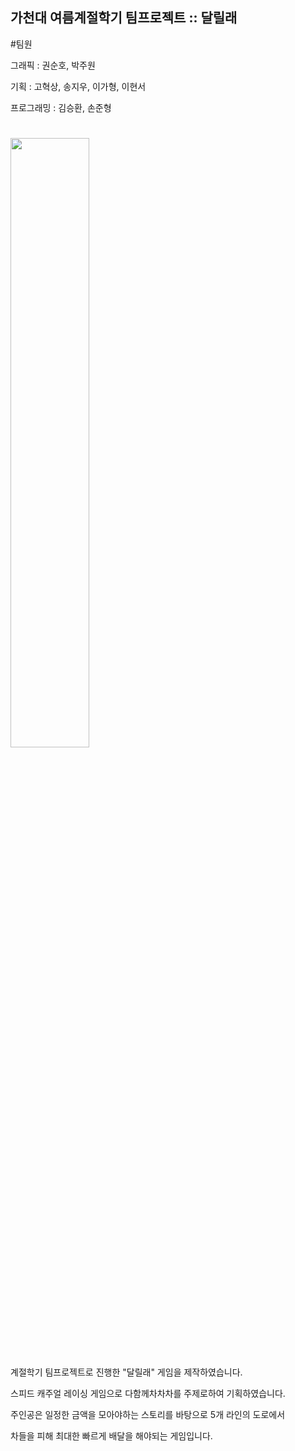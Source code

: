## 가천대 여름계절학기 팀프로젝트 :: 달릴래

#팀원

그래픽 : 권순호, 박주원 

기획 : 고혁상, 송지우, 이가형, 이현서

프로그래밍 : 김승환, 손준형
#

<img src="https://user-images.githubusercontent.com/82988117/216700832-d0d9fa86-4670-4894-9156-f5c2133b8ae4.png" width="50%" />


계절학기 팀프로젝트로 진행한 "달릴래" 게임을 제작하였습니다. 

스피드 캐주얼 레이싱 게임으로 다함께차차차를 주제로하여 기획하였습니다. 

주인공은 일정한 금액을 모아야하는 스토리를 바탕으로 5개 라인의 도로에서 

차들을 피해 최대한 빠르게 배달을 해야되는 게임입니다. 


